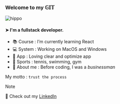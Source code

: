 ### Welcome to my 𝔾𝕀𝕋 

![hippo](https://78.media.tumblr.com/677ea635b42e0a4f3ebc6372f2942d02/tumblr_p3a9k0tc7k1qenrveo1_500.gif)



#### ➤ I'm a fullstack developer.

- 📚 Course : I’m currently learning React
- 💻 System : Working on MacOS and Windows
- 📱 App : Loving clear and optimize app
- 🏅 Sports : tennis, swimming, gym
- 👀 About me : Before coding, I was a _businessman_


My motto : `trust the process`


> [!NOTE]
> 👤 Check out my [LinkedIn](https://www.linkedin.com/in/julienthomaspro/)




<!--
**doncarlo5/doncarlo5** is a ✨ _special_ ✨ repository because its `README.md` (this file) appears on your GitHub profile.

Here are some ideas to get you started:

- 🔭 I’m currently working on ...
- 🌱 I’m currently learning ...
- 👯 I’m looking to collaborate on ...
- 🤔 I’m looking for help with ...
- 💬 Ask me about ...
- 📫 How to reach me: ...
- 😄 Pronouns: ...
- ⚡ Fun fact: ...
-->
